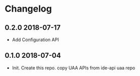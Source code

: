 # Changelog

## 0.2.0 2018-07-17

- Add Configuration API

## 0.1.0 2018-07-04

- Init. Create this repo. copy UAA APIs from ide-api uaa repo
